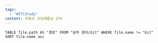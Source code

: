 ```yaml
---
tags:
  - "#ETCStudy"
content: 유튜브 코딩애플님 강의
---
```



```dataview
TABLE file.path AS "경로" FROM "공부 정리/Git" WHERE file.name != "Git" SORT file.name asc
```